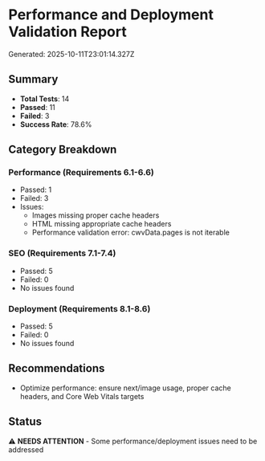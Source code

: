 # Performance and Deployment Validation Report

Generated: 2025-10-11T23:01:14.327Z

## Summary
- **Total Tests**: 14
- **Passed**: 11
- **Failed**: 3
- **Success Rate**: 78.6%

## Category Breakdown

### Performance (Requirements 6.1-6.6)
- Passed: 1
- Failed: 3
- Issues:
  - Images missing proper cache headers
  - HTML missing appropriate cache headers
  - Performance validation error: cwvData.pages is not iterable

### SEO (Requirements 7.1-7.4)
- Passed: 5
- Failed: 0
- No issues found

### Deployment (Requirements 8.1-8.6)
- Passed: 5
- Failed: 0
- No issues found

## Recommendations

- Optimize performance: ensure next/image usage, proper cache headers, and Core Web Vitals targets

## Status

⚠️ **NEEDS ATTENTION** - Some performance/deployment issues need to be addressed
